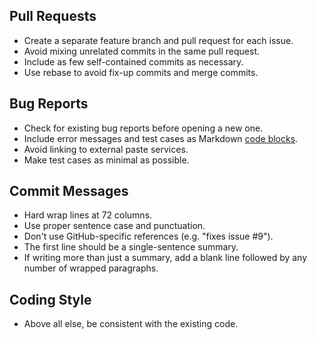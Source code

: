 Pull Requests
-------------

* Create a separate feature branch and pull request for each issue.
* Avoid mixing unrelated commits in the same pull request.
* Include as few self-contained commits as necessary.
* Use rebase to avoid fix-up commits and merge commits.

Bug Reports
-----------

* Check for existing bug reports before opening a new one.
* Include error messages and test cases as Markdown [code blocks].
* Avoid linking to external paste services.
* Make test cases as minimal as possible.

Commit Messages
---------------

* Hard wrap lines at 72 columns.
* Use proper sentence case and punctuation.
* Don't use GitHub-specific references (e.g. "fixes issue #9").
* The first line should be a single-sentence summary.
* If writing more than just a summary, add a blank line followed by
  any number of wrapped paragraphs.

Coding Style
------------

* Above all else, be consistent with the existing code.


[code blocks]: https://help.github.com/articles/github-flavored-markdown/#fenced-code-blocks
